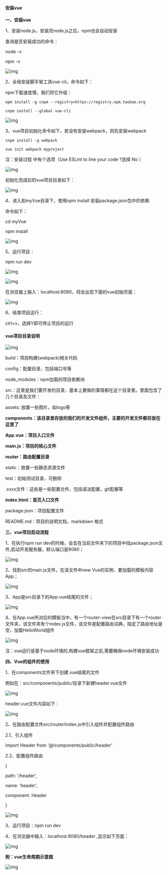 #### 安装vue

**一、安装vue**

1、安装node.js，安装完node.js之后，npm也会自动安装

查询是否安装成功的命令：

node -v

npm -v

![img](https://ss2.baidu.com/6ONYsjip0QIZ8tyhnq/it/u=817140848,2332321320&fm=173&app=49&f=JPEG?w=364&h=87&s=7A25A144E3F8A06808CB55860200A089)

2、全局安装脚手架工具vue-cli，命令如下：

npm下载速度慢，我们将它升级：

```
npm install -g cnpm --registry=https://registry.npm.taobao.org

cnpm install --global vue-cli
```



![img](https://ss1.baidu.com/6ONXsjip0QIZ8tyhnq/it/u=257879488,2103907607&fm=173&app=49&f=JPEG?w=640&h=91)

3、vue项目初始化命令如下，若没有安装webpack，则先安装webpack

```
cnpm install -g webpack

vue init webpack myproject
```

注：安装过程 中有个选项（Use ESLint to line your code ?选择 No ）

![img](https://ss1.baidu.com/6ONXsjip0QIZ8tyhnq/it/u=206217202,4094068924&fm=173&app=49&f=JPEG?w=640&h=248&s=F2A5F148BBE09F701273CC850200F08B)

初始化完成后的vue项目目录如下：

![img](https://ss1.baidu.com/6ONXsjip0QIZ8tyhnq/it/u=4214703202,620057814&fm=173&app=49&f=JPEG?w=368&h=434&s=E1F2036752B4B66C0CD1D40F0000E0C3)

4、进入到myVue目录下，使用npm install 安装package.json包中的依赖

命令如下：

cd myVue

npm install

![img](https://ss0.baidu.com/6ONWsjip0QIZ8tyhnq/it/u=1287911943,2770218222&fm=173&app=49&f=JPEG?w=640&h=96)

5、运行项目：

npm run dev

![img](https://ss1.baidu.com/6ONXsjip0QIZ8tyhnq/it/u=1556517163,2275415285&fm=173&app=49&f=JPEG?w=433&h=28)

![img](https://ss0.baidu.com/6ONWsjip0QIZ8tyhnq/it/u=3584563017,4278090784&fm=173&app=49&f=JPEG?w=627&h=115&s=BA07F14CCFA4BF700CF6C59B0200F08B)

在浏览器上输入：localhost:8080，将会出现下面的vue初始页面：

![img](https://ss1.baidu.com/6ONXsjip0QIZ8tyhnq/it/u=921530914,603745497&fm=173&app=49&f=JPEG?w=640&h=586&s=49803C726B5A66CC587DC15D020050E2)

6、结束项目运行：

ctrl+v，选择Y即可停止项目的运行



#### **vue项目目录说明**



![img](https://ss2.baidu.com/6ONYsjip0QIZ8tyhnq/it/u=3218365640,2384742699&fm=173&app=49&f=JPEG?w=369&h=643&s=E8F2A3435AE4B76C567454050000F0C3)

build：项目构建(webpack)相关代码

config：配置目录，包括端口号等

node_modules：npm加载的项目依赖块

src：这里是我们要开发的目录，基本上要做的事情都在这个目录里。里面包含了几个目录及文件：

assets: 放置一些图片，如logo等

**components：该目录里存放的我们的开发文件组件，主要的开发文件都存放在这里了**

**App.vue：项目入口文件**

**main.js：项目的核心文件**

**router：路由配置目录**

static：放置一些静态资源文件

test：初始测试目录，可删除

.xxxx文件：这些是一些配置文件，包括语法配置，git配置等

**index.html：首页入口文件**

package.json：项目配置文件

README.md：项目的说明文档，markdown 格式

**三、vue项目启动流程**

1、在执行npm run dev的时候，会去在当前文件夹下的项目中找package.json文件,启动开发服务器，默认端口是8080；



![img](https://ss2.baidu.com/6ONYsjip0QIZ8tyhnq/it/u=1993508972,4047401773&fm=173&app=49&f=JPEG?w=640&h=253&s=20C09142DBE0B1705655DC0D0000F0C1)

2、找到src的main.js文件，在该文件中new Vue的实例，要加载的模板内容App；

![img](https://ss0.baidu.com/6ONWsjip0QIZ8tyhnq/it/u=3013279965,1633850418&fm=173&app=49&f=JPEG?w=452&h=322&s=6041B34053F4B66B1CCD4C010000E0C0)

3、App是src目录下的App.vue结尾的文件；

![img](https://ss1.baidu.com/6ONXsjip0QIZ8tyhnq/it/u=927348574,2202134744&fm=173&app=49&f=JPEG?w=640&h=553&s=21C0B1409AA6B76C4E41540E0000E0C0)

4、在App.vue所对应的模板当中，有一个router-view在src目录下有一个router文件夹，该文件夹有个index.js文件，该文件是配置路由词典，指定了路由地址是空，加载HelloWorld组件



![img](https://ss2.baidu.com/6ONYsjip0QIZ8tyhnq/it/u=911083013,1434273632&fm=173&app=49&f=JPEG?w=509&h=379&s=6061B34253E4B36C5C5D040F0000E0C0)

注：vue运行是基于node环境的,构建vue框架之前,需要确保node环境安装成功

**四、Vue的组件的使用**

1、在components文件夹下创建.vue结尾的文件

例如在：src/components/public/目录下新建header.vue文件

![img](https://ss2.baidu.com/6ONYsjip0QIZ8tyhnq/it/u=3514243451,3794796354&fm=173&app=49&f=JPEG?w=363&h=143&s=FAE281441BE1BF6410E7DD0B0200A0CB)

header.vue文件内容如下：

![img](https://ss0.baidu.com/6ONWsjip0QIZ8tyhnq/it/u=961392477,1719901887&fm=173&app=49&f=JPEG?w=640&h=291&s=29C0B34E1BE093640EDDF5060000E0C0)

2、在路由配置文件src/router/index.js中引入组件并配置组件路由

2.1、引入组件

import Header from '@/components/public/header'

2.2、配置组件路由

{

path: '/header',

name: 'header',

component: Header

}

![img](https://ss1.baidu.com/6ONXsjip0QIZ8tyhnq/it/u=4099868317,2212358334&fm=173&app=49&f=JPEG?w=536&h=537&s=E060B34253B6B26F56ED9C0F000070C0)

3、运行项目：npm run dev

4、在浏览器中输入：localhost:8080/header ,显示如下页面：

![img](https://ss2.baidu.com/6ONYsjip0QIZ8tyhnq/it/u=2013344042,2621465106&fm=173&app=49&f=JPEG?w=465&h=299&s=49803C7279E077053777475D0200C0E2)

**附：vue生命周期示意图**

![img](https://ss2.baidu.com/6ONYsjip0QIZ8tyhnq/it/u=3865911803,2670798241&fm=173&app=49&f=JPEG?w=640&h=1621&s=5DA03C729FEA44015CC4D04E020060F3)
